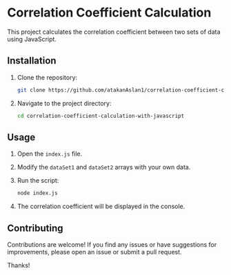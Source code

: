 # Correlation Coefficient Calculation

This project calculates the correlation coefficient between two sets of data using JavaScript.

## Installation

1. Clone the repository:

    ```bash
    git clone https://github.com/atakanAslan1/correlation-coefficient-calculation-with-javascript.git
    ```

2. Navigate to the project directory:

    ```bash
    cd correlation-coefficient-calculation-with-javascript
    ```


## Usage

1. Open the `index.js` file.

2. Modify the `dataSet1` and `dataSet2` arrays with your own data.

3. Run the script:

    ```bash
    node index.js
    ```

4. The correlation coefficient will be displayed in the console.

## Contributing

Contributions are welcome! If you find any issues or have suggestions for improvements, please open an issue or submit a pull request.

Thanks!